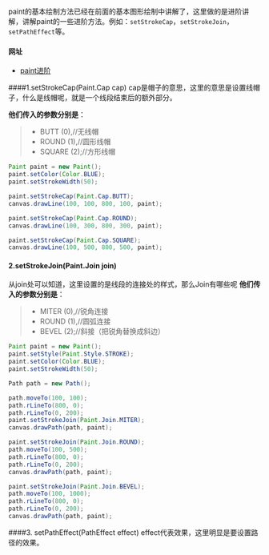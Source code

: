 






#


paint的基本绘制方法已经在前面的基本图形绘制中讲解了，这里做的是进阶讲解，讲解paint的一些进阶方法。例如：`setStrokeCap`，`setStrokeJoin`，`setPathEffect`等。

#### 网址
+ [paint进阶 ](http://blog.csdn.net/cquwentao/article/details/51374994)

####1.setStrokeCap(Paint.Cap cap)
cap是帽子的意思，这里的意思是设置线帽子，什么是线帽呢，就是一个线段结束后的额外部分。

**他们传入的参数分别是**：
>+ BUTT    (0),//无线帽
>+ ROUND   (1),//圆形线帽
>+ SQUARE  (2);//方形线帽

```java
Paint paint = new Paint();
paint.setColor(Color.BLUE);
paint.setStrokeWidth(50);

paint.setStrokeCap(Paint.Cap.BUTT);
canvas.drawLine(100, 100, 800, 100, paint);

paint.setStrokeCap(Paint.Cap.ROUND);
canvas.drawLine(100, 300, 800, 300, paint);

paint.setStrokeCap(Paint.Cap.SQUARE);
canvas.drawLine(100, 500, 800, 500, paint);
```

#### 2.setStrokeJoin(Paint.Join join)
从join处可以知道，这里设置的是线段的连接处的样式，那么Join有哪些呢
**他们传入的参数分别是**：
>+ MITER   (0),//锐角连接
>+ ROUND   (1),//圆弧连接
>+ BEVEL   (2);//斜接（把锐角替换成斜边）


```java
Paint paint = new Paint();
paint.setStyle(Paint.Style.STROKE);
paint.setColor(Color.BLUE);
paint.setStrokeWidth(50);

Path path = new Path();

path.moveTo(100, 100);
path.rLineTo(800, 0);
path.rLineTo(0, 200);
paint.setStrokeJoin(Paint.Join.MITER);
canvas.drawPath(path, paint);

paint.setStrokeJoin(Paint.Join.ROUND);
path.moveTo(100, 500);
path.rLineTo(800, 0);
path.rLineTo(0, 200);
canvas.drawPath(path, paint);

paint.setStrokeJoin(Paint.Join.BEVEL);
path.moveTo(100, 1000);
path.rLineTo(800, 0);
path.rLineTo(0, 200);
canvas.drawPath(path, paint);
```

####3. setPathEffect(PathEffect effect)
effect代表效果，这里明显是要设置路径的效果。





#
